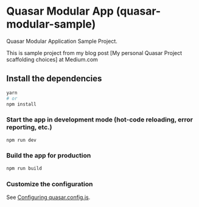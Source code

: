 # Quasar Modular App (quasar-modular-sample)

Quasar Modular Application Sample Project.

This is sample project from my blog post [My personal Quasar Project scaffolding choices] at Medium.com

## Install the dependencies
```bash
yarn
# or
npm install
```

### Start the app in development mode (hot-code reloading, error reporting, etc.)
```bash
npm run dev
```


### Build the app for production
```bash
npm run build
```

### Customize the configuration
See [Configuring quasar.config.js](https://v2.quasar.dev/quasar-cli-vite/quasar-config-js).
